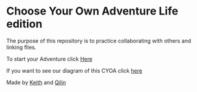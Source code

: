 # Choose Your Own Adventure Life edition
The purpose of this repository is to practice collaborating with others and linking flies.

To start your Adventure click [Here](home.md)

If you want to see our diagram of this CYOA click [here](https://docs.google.com/drawings/d/1ZCnj7p_aq3mxJz8-lr6bjhFqv4QtDnj-D0k4tRqX4vk/edit?pli=1)

Made by [Keith](https://github.com/keithh9704) and [Qilin](https://github.com/qiling9760)
